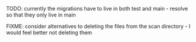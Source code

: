 
 TODO: currently the migrations have to live in both test and main - resolve so that they only live in main
 
 FIXME: consider alternatives to deleting the files from the scan directory - I would feel better not deleting them
